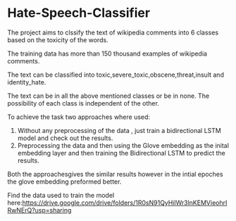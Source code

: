 # Hate-Speech-Classifier
The project aims to clssify the text of wikipedia comments into 6 classes based on the toxicity of the words.

The training data has more than 150 thousand examples of wikipedia comments.

The text can be classified into toxic,severe_toxic,obscene,threat,insult and identity_hate.

The text can be in all the above mentioned classes or be in none. The possibility of each class is independent of the other.

To achieve the task two approaches where used:
1) Without any preprocessing of the data , just train a bidirectional LSTM model and check out the results.
2) Preprocessing the data and then using the Glove embedding as the inital embedding layer and then training the Bidirectional LSTM to predict the results.

Both the approachesgives the similar results however in the intial epoches the glove embedding preformed better.

Find the data used to train the model here:https://drive.google.com/drive/folders/1R0sN91QyHilWr3lnKEMVieohrIRwNErQ?usp=sharing
